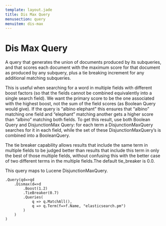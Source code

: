 ```yaml
---
template: layout.jade
title: Dis Max Query
menusection: query
menuitem: dis-max
---
```



# Dis Max Query
A query that generates the union of documents produced by its subqueries, and that scores each document with the maximum score for that document as produced by any subquery, plus a tie breaking increment for any additional matching subqueries.

This is useful when searching for a word in multiple fields with different boost factors (so that the fields cannot be combined equivalently into a single search field). We want the primary score to be the one associated with the highest boost, not the sum of the field scores (as Boolean Query would give). If the query is “albino elephant” this ensures that “albino” matching one field and “elephant” matching another gets a higher score than “albino” matching both fields. To get this result, use both Boolean Query and DisjunctionMax Query: for each term a DisjunctionMaxQuery searches for it in each field, while the set of these DisjunctionMaxQuery’s is combined into a BooleanQuery.

The tie breaker capability allows results that include the same term in multiple fields to be judged better than results that include this term in only the best of those multiple fields, without confusing this with the better case of two different terms in the multiple fields.The default tie_breaker is 0.0.

This query maps to Lucene DisjunctionMaxQuery.

	.Query(qd=>qd
		.Dismax(d=>d
			.Boost(1.2)
			.TieBreaker(0.7)
			.Queries(
				q => q.MatchAll(),
				q => q.Term(f=>f.Name, "elasticsearch.pm")
			)
		)
	)
